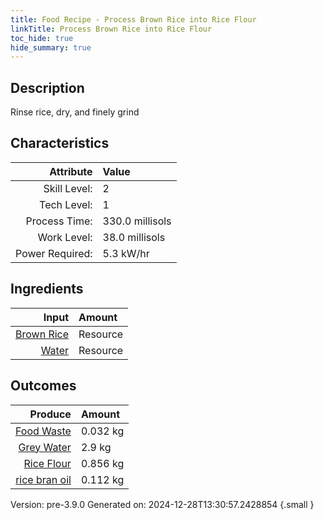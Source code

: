 ```yaml
---
title: Food Recipe - Process Brown Rice into Rice Flour
linkTitle: Process Brown Rice into Rice Flour
toc_hide: true
hide_summary: true
---
```


## Description
 Rinse rice, dry, and finely grind 

## Characteristics

| Attribute      | Value |
|--------:|:------|
|Skill Level:|2|
|Tech Level:|1|
|Process Time:|330.0 millisols|
|Work Level:|38.0 millisols|
|Power Required:|5.3 kW/hr|

## Ingredients

| Input      | Amount |
|--------:|:------|
|[Brown Rice](/docs/definitions/resource/brown-rice)|Resource|1.0 kg|
|[Water](/docs/definitions/resource/water)|Resource|3.0 kg|

## Outcomes


| Produce      | Amount |
|--------:|:------|
|[Food Waste](/docs/definitions/resource/food-waste)|0.032 kg|
|[Grey Water](/docs/definitions/resource/grey-water)|2.9 kg|
|[Rice Flour](/docs/definitions/resource/rice-flour)|0.856 kg|
|[rice bran oil](/docs/definitions/resource/rice-bran-oil)|0.112 kg|


Version: pre-3.9.0 Generated on: 2024-12-28T13:30:57.2428854
{.small }

